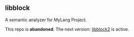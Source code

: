libblock
---

A semantic analyzer for MyLang Project.

This repo is **abandoned**. The next version: [libblock2](https://github.com/hczhcz/libblock2) is active.
